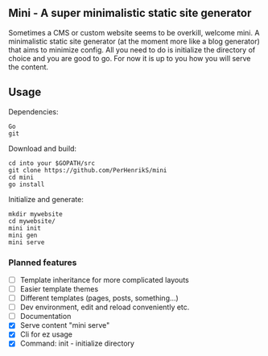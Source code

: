 ## Mini - A super minimalistic static site generator

Sometimes a CMS or custom website seems to be overkill, welcome mini. A minimalistic static site generator (at the moment more like a blog generator) that aims to minimize config. All you need to do is initialize the directory of choice and you are good to go. For now it is up to you how you will serve the content.

## Usage 

Dependencies: 
```
Go
git 
```

Download and build: 
```
cd into your $GOPATH/src 
git clone https://github.com/PerHenrikS/mini
cd mini
go install
```

Initialize and generate: 
```
mkdir mywebsite
cd mywebsite/ 
mini init
mini gen
mini serve
```


### Planned features

- [ ] Template inheritance for more complicated layouts
- [ ] Easier template themes
- [ ] Different templates (pages, posts, something...)
- [ ] Dev environment, edit and reload conveniently etc.
- [ ] Documentation
- [x] Serve content "mini serve"
- [x] Cli for ez usage
- [x] Command: init - initialize directory 
